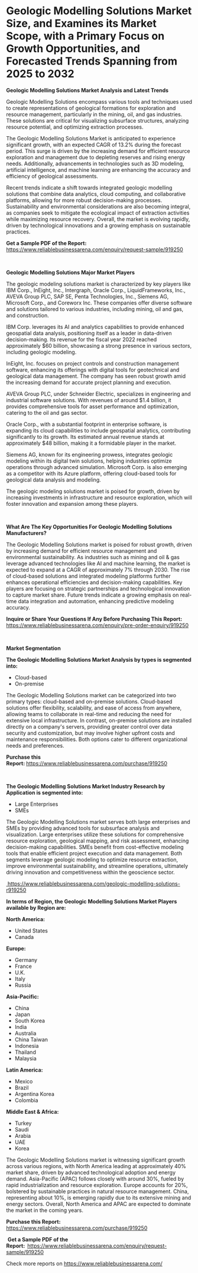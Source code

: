 <p><h1>Geologic Modelling Solutions Market Size, and Examines its Market Scope, with a Primary Focus on Growth Opportunities, and Forecasted Trends Spanning from 2025 to 2032</h1></p><p><strong>Geologic Modelling Solutions Market Analysis and Latest Trends</strong></p>
<p><p>Geologic Modelling Solutions encompass various tools and techniques used to create representations of geological formations for exploration and resource management, particularly in the mining, oil, and gas industries. These solutions are critical for visualizing subsurface structures, analyzing resource potential, and optimizing extraction processes.</p><p>The Geologic Modelling Solutions Market is anticipated to experience significant growth, with an expected CAGR of 13.2% during the forecast period. This surge is driven by the increasing demand for efficient resource exploration and management due to depleting reserves and rising energy needs. Additionally, advancements in technologies such as 3D modeling, artificial intelligence, and machine learning are enhancing the accuracy and efficiency of geological assessments.</p><p>Recent trends indicate a shift towards integrated geologic modelling solutions that combine data analytics, cloud computing, and collaborative platforms, allowing for more robust decision-making processes. Sustainability and environmental considerations are also becoming integral, as companies seek to mitigate the ecological impact of extraction activities while maximizing resource recovery. Overall, the market is evolving rapidly, driven by technological innovations and a growing emphasis on sustainable practices.</p></p>
<p><strong>Get a Sample PDF of the Report:&nbsp;</strong> <a href="https://www.reliablebusinessarena.com/enquiry/request-sample/919250?utm_campaign=2959&utm_medium=2&utm_source=Github&utm_content=ia&utm_term=07032025&utm_id=geologic-modelling-solutions">https://www.reliablebusinessarena.com/enquiry/request-sample/919250</a></p>
<p>&nbsp;</p>
<p><strong>Geologic Modelling Solutions Major Market Players</strong></p>
<p><p>The geologic modeling solutions market is characterized by key players like IBM Corp., InEight, Inc., Intergraph, Oracle Corp., LiquidFrameworks, Inc., AVEVA Group PLC, SAP SE, Penta Technologies, Inc., Siemens AG, Microsoft Corp., and Coreworx Inc. These companies offer diverse software and solutions tailored to various industries, including mining, oil and gas, and construction.</p><p>IBM Corp. leverages its AI and analytics capabilities to provide enhanced geospatial data analysis, positioning itself as a leader in data-driven decision-making. Its revenue for the fiscal year 2022 reached approximately $60 billion, showcasing a strong presence in various sectors, including geologic modeling.</p><p>InEight, Inc. focuses on project controls and construction management software, enhancing its offerings with digital tools for geotechnical and geological data management. The company has seen robust growth amid the increasing demand for accurate project planning and execution.</p><p>AVEVA Group PLC, under Schneider Electric, specializes in engineering and industrial software solutions. With revenues of around $1.4 billion, it provides comprehensive tools for asset performance and optimization, catering to the oil and gas sector.</p><p>Oracle Corp., with a substantial footprint in enterprise software, is expanding its cloud capabilities to include geospatial analytics, contributing significantly to its growth. Its estimated annual revenue stands at approximately $48 billion, making it a formidable player in the market.</p><p>Siemens AG, known for its engineering prowess, integrates geologic modeling within its digital twin solutions, helping industries optimize operations through advanced simulation. Microsoft Corp. is also emerging as a competitor with its Azure platform, offering cloud-based tools for geological data analysis and modeling.</p><p>The geologic modeling solutions market is poised for growth, driven by increasing investments in infrastructure and resource exploration, which will foster innovation and expansion among these players.</p></p>
<p>&nbsp;</p>
<p><strong>What Are The Key Opportunities For Geologic Modelling Solutions Manufacturers?</strong></p>
<p><p>The Geologic Modelling Solutions market is poised for robust growth, driven by increasing demand for efficient resource management and environmental sustainability. As industries such as mining and oil & gas leverage advanced technologies like AI and machine learning, the market is expected to expand at a CAGR of approximately 7% through 2030. The rise of cloud-based solutions and integrated modeling platforms further enhances operational efficiencies and decision-making capabilities. Key players are focusing on strategic partnerships and technological innovation to capture market share. Future trends indicate a growing emphasis on real-time data integration and automation, enhancing predictive modeling accuracy.</p></p>
<p><strong>Inquire or Share Your Questions If Any Before Purchasing This Report:</strong> <a href="https://www.reliablebusinessarena.com/enquiry/pre-order-enquiry/919250?utm_campaign=2959&utm_medium=2&utm_source=Github&utm_content=ia&utm_term=07032025&utm_id=geologic-modelling-solutions">https://www.reliablebusinessarena.com/enquiry/pre-order-enquiry/919250</a></p>
<p>&nbsp;</p>
<p><strong>Market Segmentation</strong></p>
<p><strong>The Geologic Modelling Solutions Market Analysis by types is segmented into:</strong></p>
<p><ul><li>Cloud-based</li><li>On-premise</li></ul></p>
<p><p>The Geologic Modelling Solutions market can be categorized into two primary types: cloud-based and on-premise solutions. Cloud-based solutions offer flexibility, scalability, and ease of access from anywhere, allowing teams to collaborate in real-time and reducing the need for extensive local infrastructure. In contrast, on-premise solutions are installed directly on a company's servers, providing greater control over data security and customization, but may involve higher upfront costs and maintenance responsibilities. Both options cater to different organizational needs and preferences.</p></p>
<p><strong>Purchase this Report:&nbsp;</strong><a href="https://www.reliablebusinessarena.com/purchase/919250?utm_campaign=2959&utm_medium=2&utm_source=Github&utm_content=ia&utm_term=07032025&utm_id=geologic-modelling-solutions">https://www.reliablebusinessarena.com/purchase/919250</a></p>
<p>&nbsp;</p>
<p><strong>The Geologic Modelling Solutions Market Industry Research by Application is segmented into:</strong></p>
<p><ul><li>Large Enterprises</li><li>SMEs</li></ul></p>
<p><p>The Geologic Modelling Solutions market serves both large enterprises and SMEs by providing advanced tools for subsurface analysis and visualization. Large enterprises utilize these solutions for comprehensive resource exploration, geological mapping, and risk assessment, enhancing decision-making capabilities. SMEs benefit from cost-effective modeling tools that enable efficient project execution and data management. Both segments leverage geologic modeling to optimize resource extraction, improve environmental sustainability, and streamline operations, ultimately driving innovation and competitiveness within the geoscience sector.</p></p>
<p><a href="https://www.reliablebusinessarena.com/geologic-modelling-solutions-r919250?utm_campaign=2959&utm_medium=2&utm_source=Github&utm_content=ia&utm_term=07032025&utm_id=geologic-modelling-solutions">&nbsp;https://www.reliablebusinessarena.com/geologic-modelling-solutions-r919250</a></p>
<p><strong>In terms of Region, the Geologic Modelling Solutions Market Players available by Region are:</strong></p>
<p>
    <p> <strong> North America: </strong>
        <ul>
            <li>United States</li>
            <li>Canada</li>
        </ul>
        </p> 
    <p> <strong> Europe: </strong>
        <ul>
            <li>Germany</li>
            <li>France</li>
            <li>U.K.</li>
            <li>Italy</li>
            <li>Russia</li>
        </ul>
        </p> 
    <p> <strong> Asia-Pacific: </strong>
        <ul>
            <li>China</li>
            <li>Japan</li>
            <li>South Korea</li>
            <li>India</li>
            <li>Australia</li>
            <li>China Taiwan</li>
            <li>Indonesia</li>
            <li>Thailand</li>
            <li>Malaysia</li>
        </ul>
        </p> 
    <p> <strong> Latin America: </strong>
        <ul>
            <li>Mexico</li>
            <li>Brazil</li>
            <li>Argentina Korea</li>
            <li>Colombia</li>
        </ul>
        </p> 
    <p> <strong> Middle East & Africa: </strong>
        <ul>
            <li>Turkey</li>
            <li>Saudi</li>
            <li>Arabia</li>
            <li>UAE</li>
            <li>Korea</li>
        </ul>
    </p>
    </p>
<p><p>The Geologic Modelling Solutions market is witnessing significant growth across various regions, with North America leading at approximately 40% market share, driven by advanced technological adoption and energy demand. Asia-Pacific (APAC) follows closely with around 30%, fueled by rapid industrialization and resource exploration. Europe accounts for 20%, bolstered by sustainable practices in natural resource management. China, representing about 10%, is emerging rapidly due to its extensive mining and energy sectors. Overall, North America and APAC are expected to dominate the market in the coming years.</p></p>
<p><strong>Purchase this Report: </strong><a href="https://www.reliablebusinessarena.com/purchase/919250?utm_campaign=2959&utm_medium=2&utm_source=Github&utm_content=ia&utm_term=07032025&utm_id=geologic-modelling-solutions">https://www.reliablebusinessarena.com/purchase/919250</a></p>
<p>&nbsp;<strong>Get a Sample PDF of the Report:&nbsp;&nbsp;</strong><a href="https://www.reliablebusinessarena.com/enquiry/request-sample/919250?utm_campaign=2959&utm_medium=2&utm_source=Github&utm_content=ia&utm_term=07032025&utm_id=geologic-modelling-solutions">https://www.reliablebusinessarena.com/enquiry/request-sample/919250</a></p>
<p><strong></strong></p>
<p>Check more reports on <a href="https://www.reliablebusinessarena.com/?utm_campaign=2959&utm_medium=2&utm_source=Github&utm_content=ia&utm_term=07032025&utm_id=geologic-modelling-solutions">https://www.reliablebusinessarena.com/</a></p>
